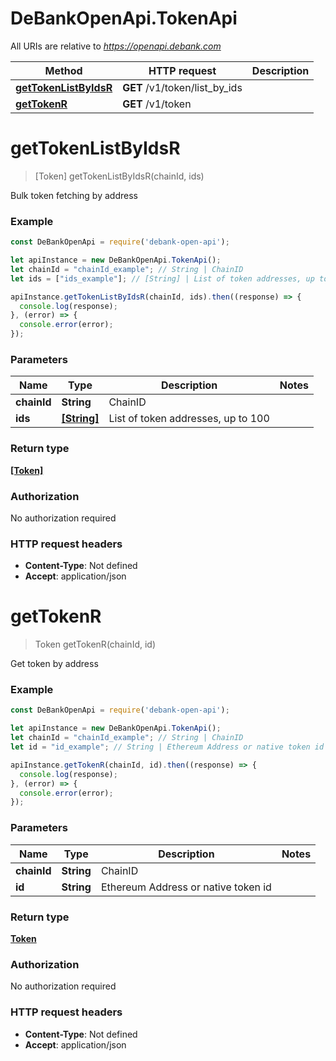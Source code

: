 # DeBankOpenApi.TokenApi

All URIs are relative to *https://openapi.debank.com*

Method | HTTP request | Description
------------- | ------------- | -------------
[**getTokenListByIdsR**](TokenApi.md#getTokenListByIdsR) | **GET** /v1/token/list_by_ids | 
[**getTokenR**](TokenApi.md#getTokenR) | **GET** /v1/token | 

<a name="getTokenListByIdsR"></a>
# **getTokenListByIdsR**
> [Token] getTokenListByIdsR(chainId, ids)



Bulk token fetching by address

### Example
```javascript
const DeBankOpenApi = require('debank-open-api');

let apiInstance = new DeBankOpenApi.TokenApi();
let chainId = "chainId_example"; // String | ChainID
let ids = ["ids_example"]; // [String] | List of token addresses, up to 100

apiInstance.getTokenListByIdsR(chainId, ids).then((response) => {
  console.log(response);
}, (error) => {
  console.error(error);
});

```

### Parameters

Name | Type | Description  | Notes
------------- | ------------- | ------------- | -------------
 **chainId** | **String**| ChainID | 
 **ids** | [**[String]**](String.md)| List of token addresses, up to 100 | 

### Return type

[**[Token]**](Token.md)

### Authorization

No authorization required

### HTTP request headers

 - **Content-Type**: Not defined
 - **Accept**: application/json

<a name="getTokenR"></a>
# **getTokenR**
> Token getTokenR(chainId, id)



Get token by address

### Example
```javascript
const DeBankOpenApi = require('debank-open-api');

let apiInstance = new DeBankOpenApi.TokenApi();
let chainId = "chainId_example"; // String | ChainID
let id = "id_example"; // String | Ethereum Address or native token id

apiInstance.getTokenR(chainId, id).then((response) => {
  console.log(response);
}, (error) => {
  console.error(error);
});

```

### Parameters

Name | Type | Description  | Notes
------------- | ------------- | ------------- | -------------
 **chainId** | **String**| ChainID | 
 **id** | **String**| Ethereum Address or native token id | 

### Return type

[**Token**](Token.md)

### Authorization

No authorization required

### HTTP request headers

 - **Content-Type**: Not defined
 - **Accept**: application/json

